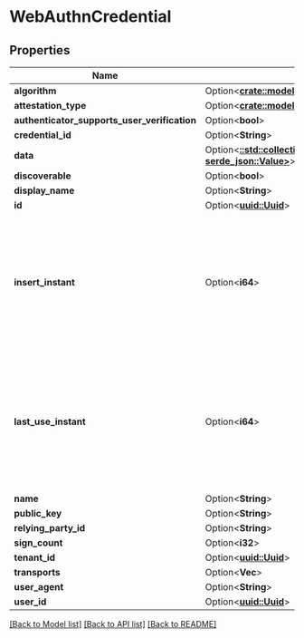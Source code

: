 # WebAuthnCredential

## Properties

Name | Type | Description | Notes
------------ | ------------- | ------------- | -------------
**algorithm** | Option<[**crate::models::CoseAlgorithmIdentifier**](CoseAlgorithmIdentifier.md)> |  | [optional]
**attestation_type** | Option<[**crate::models::AttestationType**](AttestationType.md)> |  | [optional]
**authenticator_supports_user_verification** | Option<**bool**> |  | [optional]
**credential_id** | Option<**String**> |  | [optional]
**data** | Option<[**::std::collections::HashMap<String, serde_json::Value>**](serde_json::Value.md)> |  | [optional]
**discoverable** | Option<**bool**> |  | [optional]
**display_name** | Option<**String**> |  | [optional]
**id** | Option<[**uuid::Uuid**](uuid::Uuid.md)> |  | [optional]
**insert_instant** | Option<**i64**> | The number of milliseconds since the unix epoch: January 1, 1970 00:00:00 UTC. This value is always in UTC. | [optional]
**last_use_instant** | Option<**i64**> | The number of milliseconds since the unix epoch: January 1, 1970 00:00:00 UTC. This value is always in UTC. | [optional]
**name** | Option<**String**> |  | [optional]
**public_key** | Option<**String**> |  | [optional]
**relying_party_id** | Option<**String**> |  | [optional]
**sign_count** | Option<**i32**> |  | [optional]
**tenant_id** | Option<[**uuid::Uuid**](uuid::Uuid.md)> |  | [optional]
**transports** | Option<**Vec<String>**> |  | [optional]
**user_agent** | Option<**String**> |  | [optional]
**user_id** | Option<[**uuid::Uuid**](uuid::Uuid.md)> |  | [optional]

[[Back to Model list]](../README.md#documentation-for-models) [[Back to API list]](../README.md#documentation-for-api-endpoints) [[Back to README]](../README.md)


